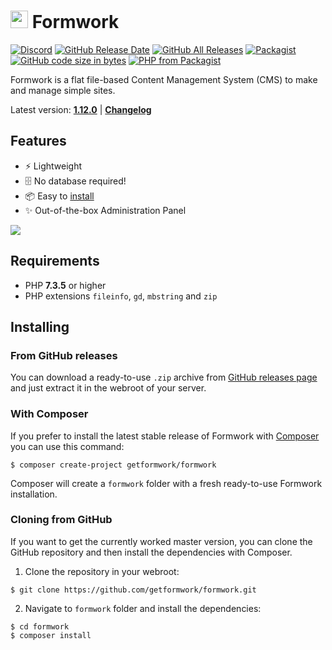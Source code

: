 # <img src="admin/assets/images/icon.svg" height="28"> Formwork

[![Discord](https://img.shields.io/discord/637658168754831380?color=%237289da&label=chat&logo=discord&logoColor=%23fff)](https://discord.gg/5Q3BmNY)
[![GitHub Release Date](https://img.shields.io/github/release-date/getformwork/formwork.svg)](https://github.com/getformwork/formwork/releases/latest)
[![GitHub All Releases](https://img.shields.io/github/downloads/getformwork/formwork/total.svg)](https://github.com/getformwork/formwork/releases)
[![Packagist](https://img.shields.io/packagist/dt/getformwork/formwork.svg?color=%23f28d1a&label=Packagist%20downloads)](https://packagist.org/packages/getformwork/formwork)
[![GitHub code size in bytes](https://img.shields.io/github/languages/code-size/getformwork/formwork.svg)]()
[![PHP from Packagist](https://img.shields.io/packagist/php-v/getformwork/formwork.svg)](#requirements)

Formwork is a flat file-based Content Management System (CMS) to make and manage simple sites.

Latest version: [**1.12.0**](https://github.com/getformwork/formwork/releases/latest) | [**Changelog**](CHANGELOG.md)

## Features
- ⚡️ Lightweight
- 🗄 No database required!
- 📦 Easy to [install](#installing)
- ✨ Out-of-the-box Administration Panel

![](assets/images/formwork.png)

## Requirements
- PHP **7.3.5** or higher
- PHP extensions `fileinfo`, `gd`, `mbstring` and `zip`

## Installing

### From GitHub releases
You can download a ready-to-use `.zip` archive from [GitHub releases page](https://github.com/getformwork/formwork/releases) and just extract it in the webroot of your server.

### With Composer
If you prefer to install the latest stable release of Formwork with [Composer](https://getcomposer.org/) you can use this command:

```
$ composer create-project getformwork/formwork
```

Composer will create a `formwork` folder with a fresh ready-to-use Formwork installation.

### Cloning from GitHub
If you want to get the currently worked master version, you can clone the GitHub repository and then install the dependencies with Composer.

1. Clone the repository in your webroot:

```
$ git clone https://github.com/getformwork/formwork.git
```

2. Navigate to `formwork` folder and install the dependencies:

```
$ cd formwork
$ composer install
```
